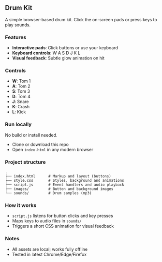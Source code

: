 ## Drum Kit

A simple browser-based drum kit. Click the on-screen pads or press keys to play sounds.

### Features

- **Interactive pads**: Click buttons or use your keyboard
- **Keyboard controls**: W A S D J K L
- **Visual feedback**: Subtle glow animation on hit

### Controls

- **W**: Tom 1
- **A**: Tom 2
- **S**: Tom 3
- **D**: Tom 4
- **J**: Snare
- **K**: Crash
- **L**: Kick

### Run locally

No build or install needed.

- Clone or download this repo
- Open `index.html` in any modern browser

### Project structure

```
.
├── index.html      # Markup and layout (buttons)
├── style.css       # Styles, background and animations
├── script.js       # Event handlers and audio playback
├── images/         # Button and background images
└── sounds/         # Drum samples (mp3)
```

### How it works

- `script.js` listens for button clicks and key presses
- Maps keys to audio files in `sounds/`
- Triggers a short CSS animation for visual feedback

### Notes

- All assets are local; works fully offline
- Tested in latest Chrome/Edge/Firefox
